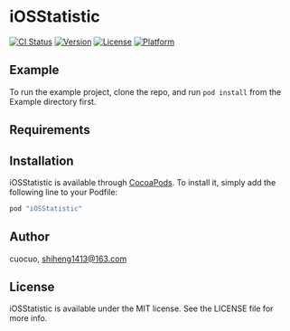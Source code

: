 # iOSStatistic

[![CI Status](http://img.shields.io/travis/cuocuo/iOSStatistic.svg?style=flat)](https://travis-ci.org/cuocuo/iOSStatistic)
[![Version](https://img.shields.io/cocoapods/v/iOSStatistic.svg?style=flat)](http://cocoapods.org/pods/iOSStatistic)
[![License](https://img.shields.io/cocoapods/l/iOSStatistic.svg?style=flat)](http://cocoapods.org/pods/iOSStatistic)
[![Platform](https://img.shields.io/cocoapods/p/iOSStatistic.svg?style=flat)](http://cocoapods.org/pods/iOSStatistic)

## Example

To run the example project, clone the repo, and run `pod install` from the Example directory first.

## Requirements

## Installation

iOSStatistic is available through [CocoaPods](http://cocoapods.org). To install
it, simply add the following line to your Podfile:

```ruby
pod "iOSStatistic"
```

## Author

cuocuo, shiheng1413@163.com

## License

iOSStatistic is available under the MIT license. See the LICENSE file for more info.
